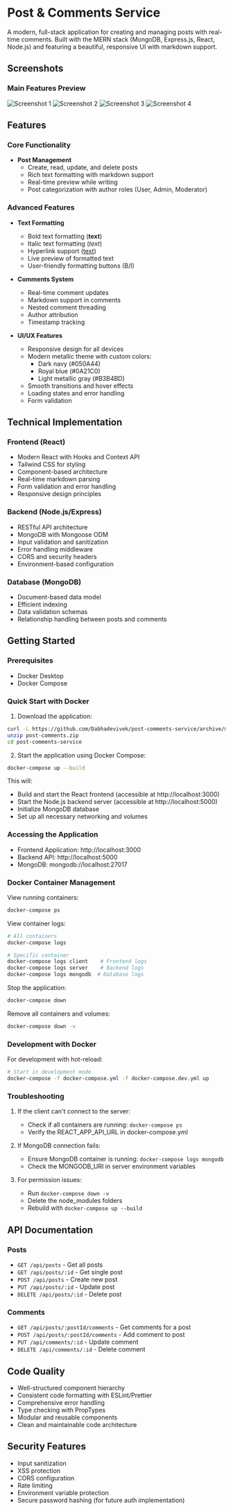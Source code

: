 # Post & Comments Service

A modern, full-stack application for creating and managing posts with real-time comments. Built with the MERN stack (MongoDB, Express.js, React, Node.js) and featuring a beautiful, responsive UI with markdown support.

## Screenshots

### Main Features Preview

![Screenshot 1](xScreenshot/Screenshot1.png)
![Screenshot 2](xScreenshot/Screenshot2.png)
![Screenshot 3](xScreenshot/Screenshot3.png)
![Screenshot 4](xScreenshot/Screenshot4.png)


## Features

### Core Functionality
- **Post Management**
  - Create, read, update, and delete posts
  - Rich text formatting with markdown support
  - Real-time preview while writing
  - Post categorization with author roles (User, Admin, Moderator)

### Advanced Features
- **Text Formatting**
  - Bold text formatting (**text**)
  - Italic text formatting (*text*)
  - Hyperlink support ([text](url))
  - Live preview of formatted text
  - User-friendly formatting buttons (B/I)

- **Comments System**
  - Real-time comment updates
  - Markdown support in comments
  - Nested comment threading
  - Author attribution
  - Timestamp tracking

- **UI/UX Features**
  - Responsive design for all devices
  - Modern metallic theme with custom colors:
    - Dark navy (#050A44)
    - Royal blue (#0A21C0)
    - Light metallic gray (#B3B4BD)
  - Smooth transitions and hover effects
  - Loading states and error handling
  - Form validation

## Technical Implementation

### Frontend (React)
- Modern React with Hooks and Context API
- Tailwind CSS for styling
- Component-based architecture
- Real-time markdown parsing
- Form validation and error handling
- Responsive design principles

### Backend (Node.js/Express)
- RESTful API architecture
- MongoDB with Mongoose ODM
- Input validation and sanitization
- Error handling middleware
- CORS and security headers
- Environment-based configuration

### Database (MongoDB)
- Document-based data model
- Efficient indexing
- Data validation schemas
- Relationship handling between posts and comments

## Getting Started

### Prerequisites
- Docker Desktop
- Docker Compose

### Quick Start with Docker

1. Download the application:
```bash
curl -L https://github.com/Dabhadevivek/post-comments-service/archive/main.zip -o post-comments.zip
unzip post-comments.zip
cd post-comments-service
```

2. Start the application using Docker Compose:
```bash
docker-compose up --build
```

This will:
- Build and start the React frontend (accessible at http://localhost:3000)
- Start the Node.js backend server (accessible at http://localhost:5000)
- Initialize MongoDB database
- Set up all necessary networking and volumes

### Accessing the Application

- Frontend Application: http://localhost:3000
- Backend API: http://localhost:5000
- MongoDB: mongodb://localhost:27017

### Docker Container Management

View running containers:
```bash
docker-compose ps
```

View container logs:
```bash
# All containers
docker-compose logs

# Specific container
docker-compose logs client    # Frontend logs
docker-compose logs server    # Backend logs
docker-compose logs mongodb  # Database logs
```

Stop the application:
```bash
docker-compose down
```

Remove all containers and volumes:
```bash
docker-compose down -v
```

### Development with Docker

For development with hot-reload:
```bash
# Start in development mode
docker-compose -f docker-compose.yml -f docker-compose.dev.yml up
```

### Troubleshooting

1. If the client can't connect to the server:
   - Check if all containers are running: `docker-compose ps`
   - Verify the REACT_APP_API_URL in docker-compose.yml

2. If MongoDB connection fails:
   - Ensure MongoDB container is running: `docker-compose logs mongodb`
   - Check the MONGODB_URI in server environment variables

3. For permission issues:
   - Run `docker-compose down -v`
   - Delete the node_modules folders
   - Rebuild with `docker-compose up --build`

## API Documentation

### Posts
- `GET /api/posts` - Get all posts
- `GET /api/posts/:id` - Get single post
- `POST /api/posts` - Create new post
- `PUT /api/posts/:id` - Update post
- `DELETE /api/posts/:id` - Delete post

### Comments
- `GET /api/posts/:postId/comments` - Get comments for a post
- `POST /api/posts/:postId/comments` - Add comment to post
- `PUT /api/comments/:id` - Update comment
- `DELETE /api/comments/:id` - Delete comment

## Code Quality

- Well-structured component hierarchy
- Consistent code formatting with ESLint/Prettier
- Comprehensive error handling
- Type checking with PropTypes
- Modular and reusable components
- Clean and maintainable code architecture

## Security Features

- Input sanitization
- XSS protection
- CORS configuration
- Rate limiting
- Environment variable protection
- Secure password hashing (for future auth implementation)

